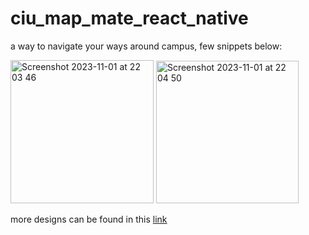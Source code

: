 # ciu_map_mate_react_native
a way to navigate your ways around campus, few snippets below: 

 <img width="229" alt="Screenshot 2023-11-01 at 22 03 46" src="https://github.com/Computer-Science-Club-CIU/ciu_map_mate_react_native/assets/26597408/be48dc2d-6127-4b4d-928a-1022f1417e49">
<img width="228" alt="Screenshot 2023-11-01 at 22 04 50" src="https://github.com/Computer-Science-Club-CIU/ciu_map_mate_react_native/assets/26597408/9c61c0e2-2020-4731-829f-d707a08d5327">

more designs can be found in this [link](https://www.figma.com/file/hUPgg54OXxQKfEeR1wfKDr/NavAssure?type=design&node-id=0-1&mode=design&t=Mni4NKH2xlWu6dJr-0)
